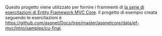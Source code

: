 Questo progetto viene utilizzato per fornire i frammenti di [la serie di esercitazioni di Entity Framework MVC Core](https://docs.microsoft.com/aspnet/core/data/ef-mvc/intro). Il progetto di esempio creata seguendo le esercitazioni è https://github.com/aspnet/Docs/tree/master/aspnetcore/data/ef-mvc/intro/samples/cu-final.
